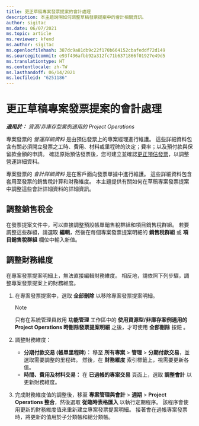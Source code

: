 ```yaml
---
title: 更正草稿專案發票提案的會計處理
description: 本主題說明如何調整草稿發票提案中的會計相關資訊。
author: sigitac
ms.date: 06/07/2021
ms.topic: article
ms.reviewer: kfend
ms.author: sigitac
ms.openlocfilehash: 387dc9a81db9c22f170b664152cbafeddf72d149
ms.sourcegitcommit: e93f436afbb92a312fc71b6371866f01927e49d5
ms.translationtype: HT
ms.contentlocale: zh-TW
ms.lasthandoff: 06/14/2021
ms.locfileid: "6251186"
---
```

# <a name="correct-the-accounting-on-draft-project-invoice-proposals"></a>更正草稿專案發票提案的會計處理

_**適用於：** 資源/非庫存型案例適用的 Project Operations_

專案發票的 *營運詳細資料* 是由預估發票上的專案經理進行維護。 這些詳細資料包含有關必須開立發票之工時、費用、材料或里程碑的決定；費率；以及預付款與保留款金額的申請。 確認原始預估發票後，您可建立並確認[更正預估發票](../proforma-invoicing/corrective-invoices.md)，以調整營運詳細資料。

專案發票的 *會計詳細資料* 是在客戶面向發票單據中進行維護。 這些詳細資料包含套用至發票的銷售稅計算和財務維度。 本主題提供有關如何在草稿專案發票提案中調整這些會計詳細資料的詳細資訊。

## <a name="adjust-sales-tax"></a>調整銷售稅金

在發票提案文件中，可以直接調整預設帳單銷售稅群組和項目銷售稅群組。 若要調整這些群組，請選取 **編輯**，然後在每個專案發票提案明細的 **銷售稅群組** 或 **項目銷售稅群組** 欄位中輸入新值。

## <a name="adjust-financial-dimensions"></a>調整財務維度

在專案發票提案明細上，無法直接編輯財務維度。 相反地，請依照下列步驟，調整專案發票提案上的財務維度。

1. 在專案發票提案中，選取 **全部刪除** 以移除專案發票提案明細。

    > [!NOTE]
    > 只有在系統管理員啟用 **功能管理** 工作區中的 **使用資源型/非庫存案例適用的 Project Operations 時刪除發票提案明細** 之後，才可使用 **全部刪除** 按鈕 。

2. 調整財務維度：

    - **分期付款交易 (帳單里程碑)：** 移至 **所有專案** \> **管理** \> **分期付款交易**，並選取需要調整的里程碑。 然後，在 **財務維度** 索引標籤上，視需要更新各值。
    - **時間、費用及材料交易：** 在 **已過帳的專案交易** 頁面上，選取 **調整會計** 以更新財務維度。

3. 完成財務維度值的調整後，移至 **專案管理與會計** \> **週期** \> **Project Operations 整合**，然後選取 **從臨時表格匯入** 以執行定期程序。 該程序會使用更新的財務維度值來重新建立專案發票提案明細。 接著會在過帳專案發票時，將更新的值用於子分類帳和總分類帳。
